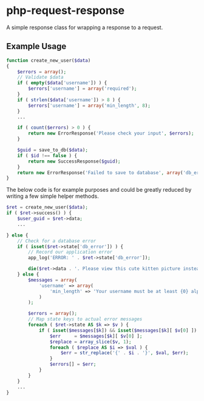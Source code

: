 php-request-response
====================

A simple response class for wrapping a response to a request.

## Example Usage
```php
function create_new_user($data)
{
	$errors = array();
	// Validate $data
	if ( empty($data['username']) ) {
		$errors['username'] = array('required');
	}
	if ( strlen($data['username']) > 8 ) {
		$errors['username'] = array('min_length', 8);
	}
	...

	if ( count($errors) > 0 ) {
		return new ErrorResponse('Please check your input', $errors);
	}

	$guid = save_to_db($data);
	if ( $id !== false ) {
		return new SuccessResponse($guid);
	}
	return new ErrorResponse('Failed to save to database', array('db_error' => get_the_database_error() ) );
}
```

The below code is for example purposes and could be greatly reduced 
by writing a few simple helper methods.
```php
$ret = create_new_user($data);
if ( $ret->success() ) {
	$user_guid = $ret->data;
	...

} else {
	// Check for a database error
	if ( isset($ret->state['db_error']) ) {
		// Record our application error
		app_log('ERROR: ' . $ret->state['db_error']);

		die($ret->data . '. Please view this cute kitten picture instead.');
	} else {
		$messages = array(
			'username' => array(
				'min_length' => 'Your username must be at least {0} alphanumeric characters long'
			)
		);

		$errors = array();
		// Map state keys to actual error messages
		foreach ( $ret->state AS $k => $v ) {
			if ( isset($messages[$k]) && isset($messages[$k][ $v[0] ]) ) {
				$err     = $messages[$k][ $v[0] ];
				$replace = array_slice($v, 1);
				foreach ( $replace AS $i => $val ) {
					$err = str_replace('{' . $i . '}', $val, $err);
				}
				$errors[] = $err;
			}
		}
	}
	...
}
```